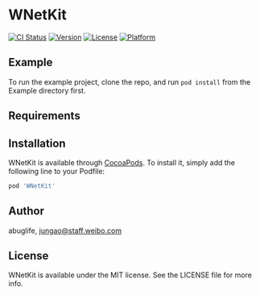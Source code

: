 # WNetKit

[![CI Status](https://img.shields.io/travis/abuglife/WNetKit.svg?style=flat)](https://travis-ci.org/abuglife/WNetKit)
[![Version](https://img.shields.io/cocoapods/v/WNetKit.svg?style=flat)](https://cocoapods.org/pods/WNetKit)
[![License](https://img.shields.io/cocoapods/l/WNetKit.svg?style=flat)](https://cocoapods.org/pods/WNetKit)
[![Platform](https://img.shields.io/cocoapods/p/WNetKit.svg?style=flat)](https://cocoapods.org/pods/WNetKit)

## Example

To run the example project, clone the repo, and run `pod install` from the Example directory first.

## Requirements

## Installation

WNetKit is available through [CocoaPods](https://cocoapods.org). To install
it, simply add the following line to your Podfile:

```ruby
pod 'WNetKit'
```

## Author

abuglife, jungao@staff.weibo.com

## License

WNetKit is available under the MIT license. See the LICENSE file for more info.
